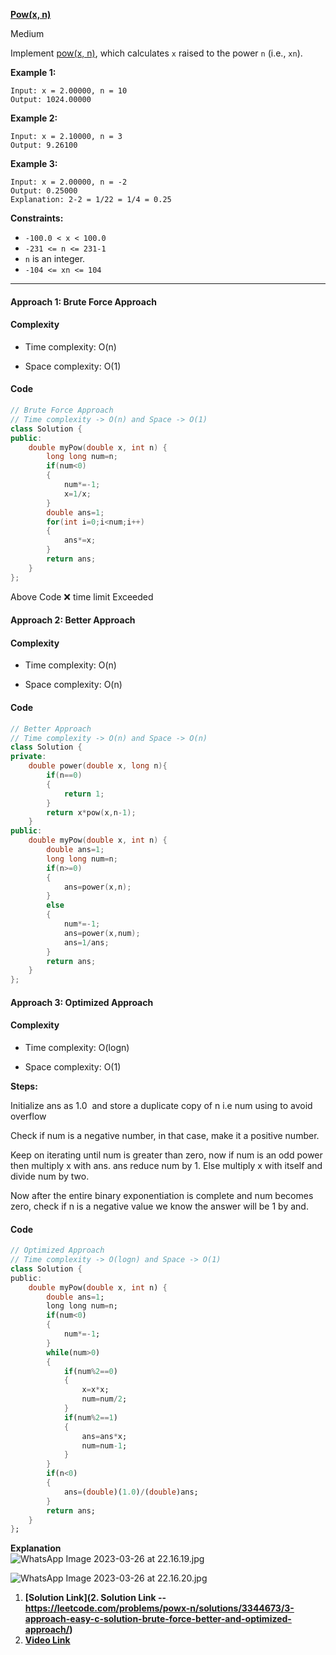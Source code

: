 
**[Pow(x, n)](https://leetcode.com/problems/powx-n/description/)**

Medium

Implement [pow(x, n)](http://www.cplusplus.com/reference/valarray/pow/), which calculates `x` raised to the power `n` (i.e., `xn`).

**Example 1:**

```
Input: x = 2.00000, n = 10
Output: 1024.00000
```

**Example 2:**

```
Input: x = 2.10000, n = 3
Output: 9.26100
```

**Example 3:**

```
Input: x = 2.00000, n = -2
Output: 0.25000
Explanation: 2-2 = 1/22 = 1/4 = 0.25
```

**Constraints:**

-   `-100.0 < x < 100.0`
-   `-231 <= n <= 231-1`
-   `n` is an integer.
-   `-104 <= xn <= 104`

***


#### Approach 1: Brute Force Approach

#### Complexity

-   Time complexity: O(n)
    
-   Space complexity: O(1)
    

#### Code

```cpp
// Brute Force Approach 
// Time complexity -> O(n) and Space -> O(1)
class Solution {
public:
    double myPow(double x, int n) {
        long long num=n;
        if(num<0)
        {
            num*=-1;
            x=1/x;
        }
        double ans=1;
        for(int i=0;i<num;i++)
        {
            ans*=x;
        }
        return ans;
    }
};
```

Above Code ❌ time limit Exceeded

#### Approach 2: Better Approach

#### Complexity

-   Time complexity: O(n)
    
-   Space complexity: O(n)
    

#### Code

```cpp
// Better Approach
// Time complexity -> O(n) and Space -> O(n)
class Solution {
private:
    double power(double x, long n){
        if(n==0)
        {
            return 1;
        }
        return x*pow(x,n-1);
    }
public:
    double myPow(double x, int n) {
        double ans=1;
        long long num=n;
        if(n>=0)
        {
            ans=power(x,n);
        }
        else
        {
            num*=-1;
            ans=power(x,num);
            ans=1/ans;
        }
        return ans;
    }
};
```

#### Approach 3: Optimized Approach

#### Complexity

-   Time complexity: O(logn)
    
-   Space complexity: O(1)
    

**Steps:**

Initialize ans as 1.0  and store a duplicate copy of n i.e num using to avoid overflow

Check if num is a negative number, in that case, make it a positive number.

Keep on iterating until num is greater than zero, now if num is an odd power then multiply x with ans. ans reduce num by 1. Else multiply x with itself and divide num by two.

Now after the entire binary exponentiation is complete and num becomes zero, check if n is a negative value we know the answer will be 1 by and.

#### Code

```dart
// Optimized Approach
// Time complexity -> O(logn) and Space -> O(1)
class Solution {
public:
    double myPow(double x, int n) {
        double ans=1;
        long long num=n;
        if(num<0)
        {
            num*=-1;
        }
        while(num>0)
        {
            if(num%2==0)
            {
                x=x*x;
                num=num/2;
            }
            if(num%2==1)
            {
                ans=ans*x;
                num=num-1;
            }
        }
        if(n<0)
        {
            ans=(double)(1.0)/(double)ans;
        }
        return ans;
    }
};
```

**Explanation**  
![WhatsApp Image 2023-03-26 at 22.16.19.jpg](https://assets.leetcode.com/users/images/20b2291e-6408-47af-8c6c-c33609176dc9_1679849328.3445697.jpeg)  

![WhatsApp Image 2023-03-26 at 22.16.20.jpg](https://assets.leetcode.com/users/images/6a20d1b4-36be-40c6-a818-c830840c8f9a_1679849337.676624.jpeg)


1. **[Solution Link](2. Solution Link -- https://leetcode.com/problems/powx-n/solutions/3344673/3-approach-easy-c-solution-brute-force-better-and-optimized-approach/)**
2. **[Video Link](https://youtu.be/l0YC3876qxg)**
